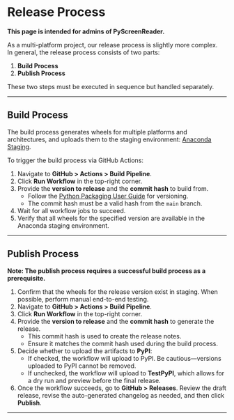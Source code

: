 # Release Process

**This page is intended for admins of PyScreenReader.**

As a multi-platform project, our release process is slightly more complex.  
In general, the release process consists of two parts:
1. **Build Process**
2. **Publish Process**

These two steps must be executed in sequence but handled separately.

---

## Build Process
The build process generates wheels for multiple platforms and architectures, and uploads them to the staging environment: [Anaconda Staging](https://anaconda.org/Lmh-java/pyscreenreader).

To trigger the build process via GitHub Actions:
1. Navigate to **GitHub > Actions > Build Pipeline**.
2. Click **Run Workflow** in the top-right corner.
3. Provide the **version to release** and the **commit hash** to build from.
    - Follow the [Python Packaging User Guide](https://packaging.python.org/en/latest/discussions/versioning/) for versioning.
    - The commit hash must be a valid hash from the `main` branch.
4. Wait for all workflow jobs to succeed.
5. Verify that all wheels for the specified version are available in the Anaconda staging environment.

---

## Publish Process
**Note: The publish process requires a successful build process as a prerequisite.**

1. Confirm that the wheels for the release version exist in staging. When possible, perform manual end-to-end testing.
2. Navigate to **GitHub > Actions > Build Pipeline**.
3. Click **Run Workflow** in the top-right corner.
4. Provide the **version to release** and the **commit hash** to generate the release.
    - This commit hash is used to create the release notes.
    - Ensure it matches the commit hash used during the build process.
5. Decide whether to upload the artifacts to **PyPI**:
    - If checked, the workflow will upload to PyPI. Be cautious—versions uploaded to PyPI cannot be removed.
    - If unchecked, the workflow will upload to **TestPyPI**, which allows for a dry run and preview before the final release.
6. Once the workflow succeeds, go to **GitHub > Releases**. Review the draft release, revise the auto-generated changelog as needed, and then click **Publish**.

---
